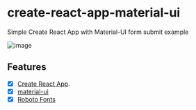 # create-react-app-material-ui
Simple Create React App with Material-UI form submit example

![image](https://user-images.githubusercontent.com/97060/27855449-ceb1c5d0-6194-11e7-9da1-9a9cfe3bd1c1.png)

## Features
- [x] [Create React App](https://github.com/facebookincubator/create-react-app).
- [x] [material-ui](https://github.com/callemall/material-ui)
- [x] [Roboto Fonts](https://www.npmjs.com/package/typeface-roboto)
